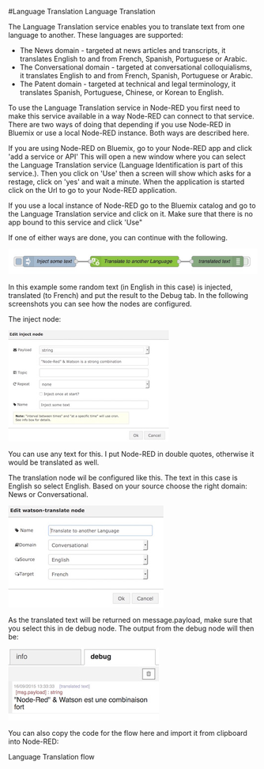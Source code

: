 #Language Translation
Language Translation

The Language Translation service enables you to translate text from one language to another. These languages are supported:

- The News domain - targeted at news articles and transcripts, it translates English to and from French, Spanish, Portuguese or Arabic.
- The Conversational domain - targeted at conversational colloquialisms, it translates English to and from French, Spanish, Portuguese or Arabic.
- The Patent domain - targeted at technical and legal terminology, it translates Spanish, Portuguese, Chinese, or Korean to English.

To use the Language Translation service in Node-RED you first need to make this service available in a way Node-RED can connect to that service. There are two ways of doing that depending if you use Node-RED in Bluemix or use a local Node-RED instance. Both ways are described here.

If you are using Node-RED on Bluemix, go to your Node-RED app and click 'add a service or API' This will open a new window where you can select the Language Translation service (Language Identification is part of this service.). Then you click on 'Use' then a screen will show which asks for a restage, click on 'yes' and wait a minute. When the application is started click on the Url to go to your Node-RED application.

If you use a local instance of Node-RED go to the Bluemix catalog and go to the Language Translation service and click on it. Make sure that there is no app bound to this service and click 'Use"

If one of either ways are done, you can continue with the following.

![`LTOverview`](images/LT.jpg)

In this example some random text (in English in this case) is injected, translated (to French) and put the result to the Debug tab. In the following screenshots you can see how the nodes are configured.

The inject node:

![`LTInject`](images/LT_Inject.jpg)

You can use any text for this. I put Node-RED in double quotes, otherwise it would be translated as well.

The translation node wil be configured like this. The text in this case is English so select English. Based on your source choose the right domain: News or Conversational.

![`LTConfig`](images/LT_Config.jpg)

As the translated text will be returned on message.payload, make sure that you select this in de debug node. The output from the debug node will then be:

![`LTOutput`](images/LT_Debug.jpg)

You can also copy the code for the flow here and import it from clipboard into Node-RED:

Language Translation flow

